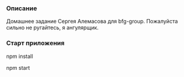 ### Описание
Домашнее задание Сергея Алемасова для bfg-group.
Пожалуйста сильно не ругайтесь, я ангулярщик.

### Старт приложения
npm install

npm start
